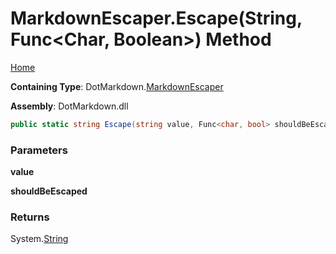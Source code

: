 # MarkdownEscaper\.Escape\(String, Func\<Char, Boolean>\) Method

[Home](../../../README.md)

**Containing Type**: DotMarkdown\.[MarkdownEscaper](../README.md)

**Assembly**: DotMarkdown\.dll

```csharp
public static string Escape(string value, Func<char, bool> shouldBeEscaped = null)
```

### Parameters

**value**

**shouldBeEscaped**

### Returns

System\.[String](https://docs.microsoft.com/en-us/dotnet/api/system.string)

